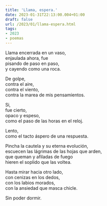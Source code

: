 ```yaml
---
title: 'Llama, espera.'
date: 2023-01-31T22:13:00.004+01:00
draft: false
url: /2023/01/llama-espera.html
tags: 
- 2023
- poemas
---
```


Llama encerrada en un vaso,  
enjaulada ahora, fue  
pisando de paso en paso,  
y cayendo como una roca.  

De golpe,  
contra el aire,   
contra el viento,  
contra la marea de mis pensamientos.  

Si,  
fue cierto,  
opaco y espeso,  
como el paso de las horas en el reloj.  

Lento,  
como el tacto áspero de una respuesta.  

Pincha la cautela y su eterna evolución,  
escuecen las lágrimas de las hojas que arden,  
que queman y afiladas de fuego  
hieren el soplido que las voltea.  

Hasta mirar hacia otro lado,  
con cenizas en los dedos,  
con los labios morados,  
con la ansiedad que masca chicle.  

Sin poder dormir.  
